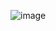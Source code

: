 ![image](https://user-images.githubusercontent.com/63301414/139504370-510ef6a1-6577-4bee-8443-ea38e00a10b7.png)

